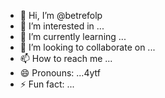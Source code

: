 - 👋 Hi, I’m @betrefolp
- 👀 I’m interested in ...
- 🌱 I’m currently learning ...
- 💞️ I’m looking to collaborate on ...
- 📫 How to reach me ...
- 😄 Pronouns: ...4ytf
- ⚡ Fun fact: ...

<!---
betrefolp/betrefolp is a ✨ special ✨ repository because its `README.md` (this file) appears on yourhfmmmGitHub profile.
You can click the Preview link to take a look at your23
changes.
--->
